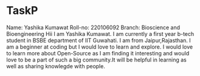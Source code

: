 # TaskP
Name: Yashika Kumawat
Roll-no: 220106092
Branch: Bioscience and Bioengineering
Hii I am Yashika Kumawat. I am currently a first year b-tech student in BSBE department of IIT Guwahati. I am from Jaipur,Rajasthan.
I am a beginner at coding but I would love to learn and explore.
I would love to learn more about Open-Source as I am finding it interesting and would love to be a part of such a big community.It will be helpful in learning as well as sharing knowlegde with people.
